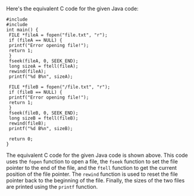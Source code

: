 Here's the equivalent C code for the given Java code:
```
#include 
#include 
int main() {
 FILE *fileA = fopen("file.txt", "r");
 if (fileA == NULL) {
 printf("Error opening file!");
 return 1;
 }
 fseek(fileA, 0, SEEK_END);
 long sizeA = ftell(fileA);
 rewind(fileA);
 printf("%d B%n", sizeA);
 
 FILE *fileB = fopen("/file.txt", "r");
 if (fileB == NULL) {
 printf("Error opening file!");
 return 1;
 }
 fseek(fileB, 0, SEEK_END);
 long sizeB = ftell(fileB);
 rewind(fileB);
 printf("%d B%n", sizeB);
 
 return 0;
}
```
The equivalent C code for the given Java code is shown above. This code uses the `fopen` function to open a file, the `fseek` function to set the file pointer to the end of the file, and the `ftell` function to get the current position of the file pointer. The `rewind` function is used to reset the file pointer back to the beginning of the file. Finally, the sizes of the two files are printed using the `printf` function.

